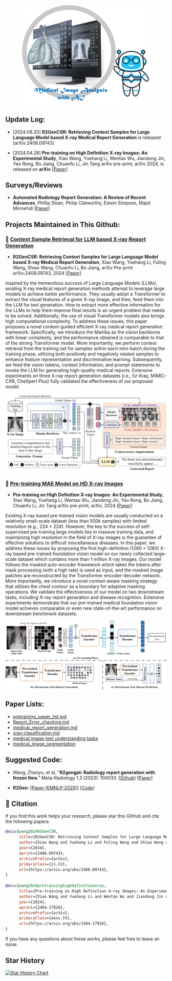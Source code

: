 <p align="center">
<img src="https://github.com/Event-AHU/Medical_Image_Analysis/blob/main/logo.jpg" width="400">
</p>




## Update Log:  

* [2024.08.20] **R2GenCSR: Retrieving Context Samples for Large Language Model based X-ray Medical Report Generation** is released [arXiv:2408.09743]

* [2024.04.28] **Pre-training on High Definition X-ray Images: An Experimental Study**, Xiao Wang, Yuehang Li, Wentao Wu, Jiandong Jin, Yao Rong, Bo Jiang, Chuanfu Li, Jin Tang
arXiv pre-print, arXiv 2024, is released on **arXiv** [[Paper](https://arxiv.org/abs/2404.17926)]


## Surveys/Reviews 
* **Automated Radiology Report Generation: A Review of Recent Advances**, Phillip Sloan, Philip Clatworthy, Edwin Simpson, Majid Mirmehdi
  [[Paper](https://arxiv.org/abs/2405.10842)]


## Projects Maintained in This Github:  

### :dart: [Context Sample Retrieval for LLM based X-ray Report Generation]()  
* **R2GenCSR: Retrieving Context Samples for Large Language Model based X-ray Medical Report Generation**, 
Xiao Wang, Yuehang Li, Fuling Wang, Shiao Wang, Chuanfu Li, Bo Jiang, 
arXiv Pre-print arXiv:2408.09743, 2024 
[[Paper](https://arxiv.org/abs/2408.09743)]

Inspired by the tremendous success of Large Language Models (LLMs), existing X-ray medical report generation methods attempt to leverage large models to achieve better performance. They usually adopt a Transformer to extract the visual features of a given X-ray image, and then, feed them into the LLM for text generation. How to extract more effective information for the LLMs to help them improve final results is an urgent problem that needs to be solved. Additionally, the use of visual Transformer models also brings high computational complexity. To address these issues, this paper proposes a novel context-guided efficient X-ray medical report generation framework. Specifically, we introduce the Mamba as the vision backbone with linear complexity, and the performance obtained is comparable to that of the strong Transformer model. More importantly, we perform context retrieval from the training set for samples within each mini-batch during the training phase, utilizing both positively and negatively related samples to enhance feature representation and discriminative learning. Subsequently, we feed the vision tokens, context information, and prompt statements to invoke the LLM for generating high-quality medical reports. Extensive experiments on three X-ray report generation datasets (i.e., IU-Xray, MIMIC-CXR, CheXpert Plus) fully validated the effectiveness of our proposed model. 

![R2GenCSR](https://github.com/Event-AHU/Medical_Image_Analysis/blob/main/R2GenCSR/framework.jpg)



### :dart: [Pre-training MAE Model on HD X-ray Images]() 
* **Pre-training on High Definition X-ray Images: An Experimental Study**, 
Xiao Wang, Yuehang Li, Wentao Wu, Jiandong Jin, Yao Rong, Bo Jiang, Chuanfu Li, Jin Tang
arXiv pre-print, arXiv, 2024 
[[Paper](https://arxiv.org/abs/2404.17926)]

Existing X-ray based pre-trained vision models are usually conducted on a relatively small-scale dataset (less than 500k samples) with limited resolution (e.g., 224 × 224). However, the key to the success of self-supervised pre-training large models lies in massive training data, and maintaining high resolution in the field of X-ray images is the guarantee of effective solutions to difficult miscellaneous diseases. In this paper, we address these issues by proposing the first high-definition (1280 × 1280) X-ray based pre-trained foundation vision model on our newly collected large-scale dataset which contains more than 1 million X-ray images. Our model follows the masked auto-encoder framework which takes the tokens after mask processing (with a high rate) is used as input, and the masked image patches are reconstructed by the Transformer encoder-decoder network. More importantly, we introduce a novel context-aware masking strategy that utilizes the chest contour as a boundary for adaptive masking operations. We validate the effectiveness of our model on two downstream tasks, including X-ray report generation and disease recognition. Extensive experiments demonstrate that our pre-trained medical foundation vision model achieves comparable or even new state-of-the-art performance on downstream benchmark datasets.

![HDXrayPretrain](https://github.com/Event-AHU/Medical_Image_Analysis/blob/main/HD_Xray_Pretrain_MAE/framework.jpg)







## Paper Lists: 
* [pretraining_paper_list.md](https://github.com/Event-AHU/Medical_Image_Pretraining/blob/main/pretrain_paper_list.md)
* [Report_Error_checking.md](https://github.com/Event-AHU/Medical_Image_Pretraining/blob/main/Report_Error_checking.md)
* [medical_report_generation.md](https://github.com/Event-AHU/Medical_Image_Pretraining/blob/main/medical_report_generation.md) 
* [xray-classification.md](https://github.com/Event-AHU/Medical_Image_Pretraining/blob/main/xray-classification.md)
* [medical image-text understanding tasks](https://github.com/Event-AHU/Medical_Image_Pretraining/blob/main/medical_image-text_understanding_tasks.md)
* [medical_image_segmentation](https://github.com/Event-AHU/Medical_Image_Pretraining/blob/main/medical_image_segmentation.md)


## Suggested Code: 
* Wang, Zhanyu, et al. "**R2gengpt: Radiology report generation with frozen llms**." Meta-Radiology 1.3 (2023): 100033.
  [[Github](https://github.com/wang-zhanyu/R2GenGPT)]
  [[Paper](https://www.sciencedirect.com/science/article/pii/S2950162823000334)]
  
* **R2Gen**: [[Paper (EMNLP-2020)](https://arxiv.org/pdf/2010.16056.pdf)] [[Code](https://github.com/zhjohnchan/R2Gen)]
  

## :newspaper: Citation 
If you find this work helps your research, please star this GitHub and cite the following papers: 
```bibtex
@misc{wang2024R2GenCSR,
      title={R2GenCSR: Retrieving Context Samples for Large Language Model based X-ray Medical Report Generation}, 
      author={Xiao Wang and Yuehang Li and Fuling Wang and Shiao Wang and Chuanfu Li and Bo Jiang},
      year={2024},
      eprint={2408.09743},
      archivePrefix={arXiv},
      primaryClass={cs.CV},
      url={https://arxiv.org/abs/2408.09743}, 
}

@misc{wang2024pretraininghighdefinitionxray,
      title={Pre-training on High Definition X-ray Images: An Experimental Study}, 
      author={Xiao Wang and Yuehang Li and Wentao Wu and Jiandong Jin and Yao Rong and Bo Jiang and Chuanfu Li and Jin Tang},
      year={2024},
      eprint={2404.17926},
      archivePrefix={arXiv},
      primaryClass={eess.IV},
      url={https://arxiv.org/abs/2404.17926}, 
}

```

If you have any questions about these works, please feel free to leave an issue. 


## Star History
[![Star History Chart](https://api.star-history.com/svg?repos=Event-AHU/Medical_Image_Analysis&type=Date)](https://star-history.com/#Event-AHU/Medical_Image_Analysis&Date)







  
